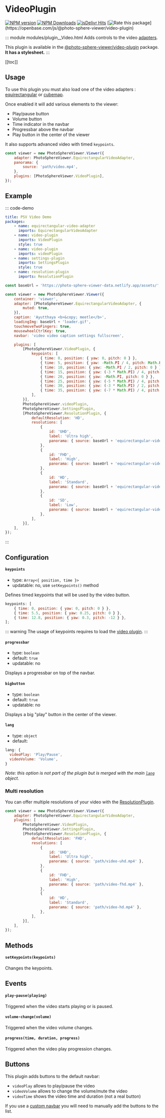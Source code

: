 # VideoPlugin

[![NPM version](https://img.shields.io/npm/v/@photo-sphere-viewer/video-plugin?logo=npm)](https://www.npmjs.com/package/@photo-sphere-viewer/video-plugin)
[![NPM Downloads](https://img.shields.io/npm/dm/@photo-sphere-viewer/video-plugin?color=f86036&label=npm&logo=npm)](https://www.npmjs.com/package/@photo-sphere-viewer/video-plugin)
[![jsDelivr Hits](https://img.shields.io/jsdelivr/npm/hm/@photo-sphere-viewer/video-plugin?color=%23f86036&logo=jsdelivr)](https://www.jsdelivr.com/package/npm/@photo-sphere-viewer/video-plugin)
[![Rate this package](https://badges.openbase.com/js/rating/@photo-sphere-viewer/video-plugin.svg?)](https://openbase.com/js/@photo-sphere-viewer/video-plugin)

::: module modules/plugin__Video.html
Adds controls to the video [adapters](../guide/adapters/).

This plugin is available in the [@photo-sphere-viewer/video-plugin](https://www.npmjs.com/package/@photo-sphere-viewer/video-plugin) package. **It has a stylesheet.**
:::

[[toc]]

## Usage

To use this plugin you must also load one of the video adapters : [equirectangular](../guide/adapters/equirectangular-video.md) or [cubemap](../guide/adapters/cubemap-video.md).

Once enabled it will add various elements to the viewer:

-   Play/pause button
-   Volume button
-   Time indicator in the navbar
-   Progressbar above the navbar
-   Play button in the center of the viewer

It also supports advanced video with timed `keypoints`.

```js
const viewer = new PhotoSphereViewer.Viewer({
    adapter: PhotoSphereViewer.EquirectangularVideoAdapter,
    panorama: {
        source: 'path/video.mp4',
    },
    plugins: [PhotoSphereViewer.VideoPlugin],
});
```

## Example

::: code-demo

```yaml
title: PSV Video Demo
packages:
    - name: equirectangular-video-adapter
      imports: EquirectangularVideoAdapter
    - name: video-plugin
      imports: VideoPlugin
      style: true
    - name: video-plugin
      imports: videoPlugin
    - name: settings-plugin
      imports: SettingsPlugin
      style: true
    - name: resolution-plugin
      imports: ResolutionPlugin
```

```js
const baseUrl = 'https://photo-sphere-viewer-data.netlify.app/assets/';

const viewer = new PhotoSphereViewer.Viewer({
    container: 'viewer',
    adapter: [PhotoSphereViewer.EquirectangularVideoAdapter, {
        muted: true,
    }],
    caption: 'Ayutthaya <b>&copy; meetle</b>',
    loadingImg: baseUrl + 'loader.gif',
    touchmoveTwoFingers: true,
    mousewheelCtrlKey: true,
    navbar: 'video video caption settings fullscreen',

    plugins: [
        [PhotoSphereViewer.VideoPlugin, {
            keypoints: [
                { time: 0, position: { yaw: 0, pitch: 0 } },
                { time: 5, position: { yaw: -Math.PI / 4, pitch: Math.PI / 8 } },
                { time: 10, position: { yaw: -Math.PI / 2, pitch: 0 } },
                { time: 15, position: { yaw: (-3 * Math.PI) / 4, pitch: -Math.PI / 8 } },
                { time: 20, position: { yaw: -Math.PI, pitch: 0 } },
                { time: 25, position: { yaw: (-5 * Math.PI) / 4, pitch: Math.PI / 8 } },
                { time: 30, position: { yaw: (-3 * Math.PI) / 2, pitch: 0 } },
                { time: 35, position: { yaw: (-7 * Math.PI) / 4, pitch: -Math.PI / 8 } },
            ],
        }],
        PhotoSphereViewer.videoPlugin,
        PhotoSphereViewer.SettingsPlugin,
        [PhotoSphereViewer.ResolutionPlugin, {
            defaultResolution: 'HD',
            resolutions: [
                {
                    id: 'UHD',
                    label: 'Ultra high',
                    panorama: { source: baseUrl + 'equirectangular-video/Ayutthaya_UHD.mp4' },
                },
                {
                    id: 'FHD',
                    label: 'High',
                    panorama: { source: baseUrl + 'equirectangular-video/Ayutthaya_FHD.mp4' },
                },
                {
                    id: 'HD',
                    label: 'Standard',
                    panorama: { source: baseUrl + 'equirectangular-video/Ayutthaya_HD.mp4' },
                },
                {
                    id: 'SD',
                    label: 'Low',
                    panorama: { source: baseUrl + 'equirectangular-video/Ayutthaya_SD.mp4' },
                },
            ],
        }],
    ],
});
```

:::

## Configuration

#### `keypoints`

-   type: `Array<{ position, time }>`
-   updatable: no, use `setKeypoints()` method

Defines timed keypoints that will be used by the video button.

```js
keypoints: [
    { time: 0, position: { yaw: 0, pitch: 0 } },
    { time: 5.5, position: { yaw: 0.25, pitch: 0 } },
    { time: 12.8, position: { yaw: 0.3, pitch: -12 } },
];
```

::: warning
The usage of keypoints requires to load the [video plugin](./video.md).
:::

#### `progressbar`

-   type: `boolean`
-   default: `true`
-   updatable: no

Displays a progressbar on top of the navbar.

#### `bigbutton`

-   type: `boolean`
-   default: `true`
-   updatable: no

Displays a big "play" button in the center of the viewer.

#### `lang`

-   type: `object`
-   default:

```js
lang: {
  videoPlay: 'Play/Pause',
  videoVolume: 'Volume',
}
```

_Note: this option is not part of the plugin but is merged with the main [`lang`](../guide/config.md#lang) object._

### Multi resolution

You can offer multiple resolutions of your video with the [ResolutionPlugin](./resolution.md).

```js
const viewer = new PhotoSphereViewer.Viewer({
    adapter: PhotoSphereViewer.EquirectangularVideoAdapter,
    plugins: [
        PhotoSphereViewer.VideoPlugin,
        PhotoSphereViewer.SettingsPlugin,
        [PhotoSphereViewer.ResolutionPlugin, {
            defaultResolution: 'FHD',
            resolutions: [
                {
                    id: 'UHD',
                    label: 'Ultra high',
                    panorama: { source: 'path/video-uhd.mp4' },
                },
                {
                    id: 'FHD',
                    label: 'High',
                    panorama: { source: 'path/video-fhd.mp4' },
                },
                {
                    id: 'HD',
                    label: 'Standard',
                    panorama: { source: 'path/video-hd.mp4' },
                },
            ],
        }],
    ],
});
```

## Methods

#### `setKeypoints(keypoints)`

Changes the keypoints.

## Events

#### `play-pause(playing)`

Triggered when the video starts playing or is paused.

#### `volume-change(volume)`

Triggered when the video volume changes.

#### `progress(time, duration, progress)`

Triggered when the video play progression changes.

## Buttons

This plugin adds buttons to the default navbar:

-   `videoPlay` allows to play/pause the video
-   `videoVolume` allows to change the volume/mute the video
-   `videoTime` shows the video time and duration (not a real button)

If you use a [custom navbar](../guide/navbar.md) you will need to manually add the buttons to the list.
